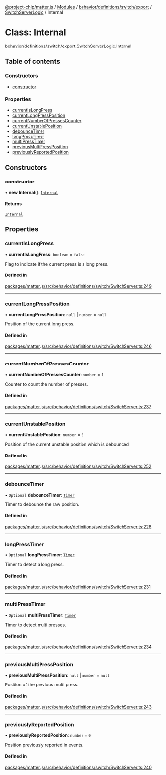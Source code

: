 [@project-chip/matter.js](../README.md) / [Modules](../modules.md) / [behavior/definitions/switch/export](../modules/behavior_definitions_switch_export.md) / [SwitchServerLogic](../modules/behavior_definitions_switch_export.SwitchServerLogic.md) / Internal

# Class: Internal

[behavior/definitions/switch/export](../modules/behavior_definitions_switch_export.md).[SwitchServerLogic](../modules/behavior_definitions_switch_export.SwitchServerLogic.md).Internal

## Table of contents

### Constructors

- [constructor](behavior_definitions_switch_export.SwitchServerLogic.Internal.md#constructor)

### Properties

- [currentIsLongPress](behavior_definitions_switch_export.SwitchServerLogic.Internal.md#currentislongpress)
- [currentLongPressPosition](behavior_definitions_switch_export.SwitchServerLogic.Internal.md#currentlongpressposition)
- [currentNumberOfPressesCounter](behavior_definitions_switch_export.SwitchServerLogic.Internal.md#currentnumberofpressescounter)
- [currentUnstablePosition](behavior_definitions_switch_export.SwitchServerLogic.Internal.md#currentunstableposition)
- [debounceTimer](behavior_definitions_switch_export.SwitchServerLogic.Internal.md#debouncetimer)
- [longPressTimer](behavior_definitions_switch_export.SwitchServerLogic.Internal.md#longpresstimer)
- [multiPressTimer](behavior_definitions_switch_export.SwitchServerLogic.Internal.md#multipresstimer)
- [previousMultiPressPosition](behavior_definitions_switch_export.SwitchServerLogic.Internal.md#previousmultipressposition)
- [previouslyReportedPosition](behavior_definitions_switch_export.SwitchServerLogic.Internal.md#previouslyreportedposition)

## Constructors

### constructor

• **new Internal**(): [`Internal`](behavior_definitions_switch_export.SwitchServerLogic.Internal.md)

#### Returns

[`Internal`](behavior_definitions_switch_export.SwitchServerLogic.Internal.md)

## Properties

### currentIsLongPress

• **currentIsLongPress**: `boolean` = `false`

Flag to indicate if the current press is a long press.

#### Defined in

[packages/matter.js/src/behavior/definitions/switch/SwitchServer.ts:249](https://github.com/project-chip/matter.js/blob/558e12c94a201592c28c7bc0743705360b3e5ca6/packages/matter.js/src/behavior/definitions/switch/SwitchServer.ts#L249)

___

### currentLongPressPosition

• **currentLongPressPosition**: ``null`` \| `number` = `null`

Position of the current long press.

#### Defined in

[packages/matter.js/src/behavior/definitions/switch/SwitchServer.ts:246](https://github.com/project-chip/matter.js/blob/558e12c94a201592c28c7bc0743705360b3e5ca6/packages/matter.js/src/behavior/definitions/switch/SwitchServer.ts#L246)

___

### currentNumberOfPressesCounter

• **currentNumberOfPressesCounter**: `number` = `1`

Counter to count the number of presses.

#### Defined in

[packages/matter.js/src/behavior/definitions/switch/SwitchServer.ts:237](https://github.com/project-chip/matter.js/blob/558e12c94a201592c28c7bc0743705360b3e5ca6/packages/matter.js/src/behavior/definitions/switch/SwitchServer.ts#L237)

___

### currentUnstablePosition

• **currentUnstablePosition**: `number` = `0`

Position of the current unstable position which is debounced

#### Defined in

[packages/matter.js/src/behavior/definitions/switch/SwitchServer.ts:252](https://github.com/project-chip/matter.js/blob/558e12c94a201592c28c7bc0743705360b3e5ca6/packages/matter.js/src/behavior/definitions/switch/SwitchServer.ts#L252)

___

### debounceTimer

• `Optional` **debounceTimer**: [`Timer`](../interfaces/time_export.Timer.md)

Timer to debounce the raw position.

#### Defined in

[packages/matter.js/src/behavior/definitions/switch/SwitchServer.ts:228](https://github.com/project-chip/matter.js/blob/558e12c94a201592c28c7bc0743705360b3e5ca6/packages/matter.js/src/behavior/definitions/switch/SwitchServer.ts#L228)

___

### longPressTimer

• `Optional` **longPressTimer**: [`Timer`](../interfaces/time_export.Timer.md)

Timer to detect a long press.

#### Defined in

[packages/matter.js/src/behavior/definitions/switch/SwitchServer.ts:231](https://github.com/project-chip/matter.js/blob/558e12c94a201592c28c7bc0743705360b3e5ca6/packages/matter.js/src/behavior/definitions/switch/SwitchServer.ts#L231)

___

### multiPressTimer

• `Optional` **multiPressTimer**: [`Timer`](../interfaces/time_export.Timer.md)

Timer to detect multi presses.

#### Defined in

[packages/matter.js/src/behavior/definitions/switch/SwitchServer.ts:234](https://github.com/project-chip/matter.js/blob/558e12c94a201592c28c7bc0743705360b3e5ca6/packages/matter.js/src/behavior/definitions/switch/SwitchServer.ts#L234)

___

### previousMultiPressPosition

• **previousMultiPressPosition**: ``null`` \| `number` = `null`

Position of the previous multi press.

#### Defined in

[packages/matter.js/src/behavior/definitions/switch/SwitchServer.ts:243](https://github.com/project-chip/matter.js/blob/558e12c94a201592c28c7bc0743705360b3e5ca6/packages/matter.js/src/behavior/definitions/switch/SwitchServer.ts#L243)

___

### previouslyReportedPosition

• **previouslyReportedPosition**: `number` = `0`

Position previously reported in events.

#### Defined in

[packages/matter.js/src/behavior/definitions/switch/SwitchServer.ts:240](https://github.com/project-chip/matter.js/blob/558e12c94a201592c28c7bc0743705360b3e5ca6/packages/matter.js/src/behavior/definitions/switch/SwitchServer.ts#L240)
